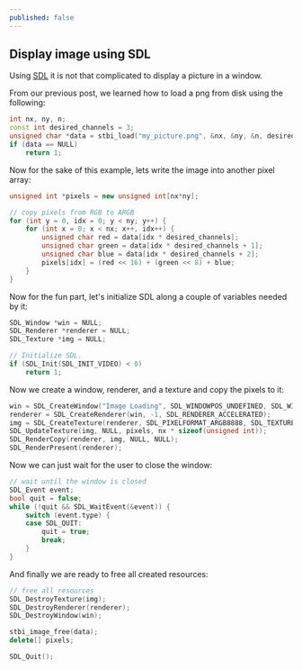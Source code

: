 ```yaml
---
published: false
---
```

## Display image using SDL

Using [SDL](https://www.libsdl.org/) it is not that complicated to display a picture in a window.

From our previous post, we learned how to load a png from disk using the following:

```cpp
int nx, ny, n;
const int desired_channels = 3;
unsigned char *data = stbi_load("my_picture.png", &nx, &ny, &n, desired_channels);
if (data == NULL)
	return 1;
```

Now for the sake of this example, lets write the image into another pixel array:

```cpp
unsigned int *pixels = new unsigned int[nx*ny];

// copy pixels from RGB to ARGB
for (int y = 0, idx = 0; y < ny; y++) {
	for (int x = 0; x < nx; x++, idx++) {
		unsigned char red = data[idx * desired_channels];
		unsigned char green = data[idx * desired_channels + 1];
		unsigned char blue = data[idx * desired_channels + 2];
		pixels[idx] = (red << 16) + (green << 8) + blue;
	}
}
```

Now for the fun part, let's initialize SDL along a couple of variables needed by it:

```cpp
SDL_Window *win = NULL;
SDL_Renderer *renderer = NULL;
SDL_Texture *img = NULL;

// Initialize SDL.
if (SDL_Init(SDL_INIT_VIDEO) < 0)
	return 1;
```

Now we create a window, renderer, and a texture and copy the pixels to it:

```cpp
win = SDL_CreateWindow("Image Loading", SDL_WINDOWPOS_UNDEFINED, SDL_WINDOWPOS_UNDEFINED, nx, ny, 0);
renderer = SDL_CreateRenderer(win, -1, SDL_RENDERER_ACCELERATED);
img = SDL_CreateTexture(renderer, SDL_PIXELFORMAT_ARGB8888, SDL_TEXTUREACCESS_STATIC, nx, ny);
SDL_UpdateTexture(img, NULL, pixels, nx * sizeof(unsigned int));
SDL_RenderCopy(renderer, img, NULL, NULL);
SDL_RenderPresent(renderer);
```

Now we can just wait for the user to close the window:

```cpp
// wait until the window is closed
SDL_Event event;
bool quit = false;
while (!quit && SDL_WaitEvent(&event)) {
	switch (event.type) {
	case SDL_QUIT:
		quit = true;
		break;
	}
}
```

And finally we are ready to free all created resources:

```cpp
// free all resources
SDL_DestroyTexture(img);
SDL_DestroyRenderer(renderer);
SDL_DestroyWindow(win);

stbi_image_free(data);
delete[] pixels;

SDL_Quit();
```